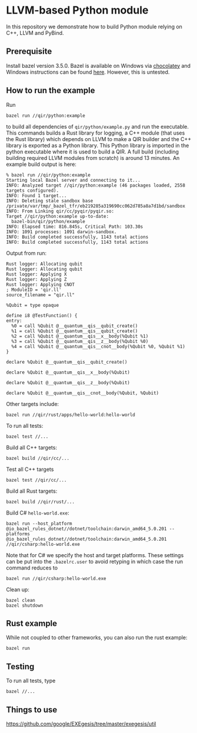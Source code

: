 # LLVM-based Python module

In this repository we demonstrate how to build Python module relying on C++, LLVM and PyBind.

## Prerequisite

Install bazel version 3.5.0. Bazel is available on Windows via [chocolatey](https://community.chocolatey.org/packages/bazel) and Windows instructions can be found [here](https://docs.bazel.build/versions/main/install-windows.html). However, this is untested.

## How to run the example

Run

```
bazel run //qir/python:example
```

to build all dependencies of `qir/python/example.py` and run the executable. This commands builds a Rust library for logging, a C++ module (that uses the Rust library) which depends on LLVM to make a QIR builder and the C++ library is exported as a Python library. This Python library is imported in the python executable where it is used to build a QIR. A full build (including building required LLVM modules from scratch) is around 13 minutes. An example build output is here:

```
% bazel run //qir/python:example
Starting local Bazel server and connecting to it...
INFO: Analyzed target //qir/python:example (46 packages loaded, 2558 targets configured).
INFO: Found 1 target...
INFO: Deleting stale sandbox base /private/var/tmp/_bazel_tfr/eb219285a319690cc062d785a8a7d1bd/sandbox
INFO: From Linking qir/cc/pyqir/pyqir.so:
Target //qir/python:example up-to-date:
  bazel-bin/qir/python/example
INFO: Elapsed time: 816.845s, Critical Path: 103.30s
INFO: 1091 processes: 1091 darwin-sandbox.
INFO: Build completed successfully, 1143 total actions
INFO: Build completed successfully, 1143 total actions
```

Output from run:

```
Rust logger: Allocating qubit
Rust logger: Allocating qubit
Rust logger: Applying X
Rust logger: Applying Z
Rust logger: Applying CNOT
; ModuleID = 'qir.ll'
source_filename = "qir.ll"

%Qubit = type opaque

define i8 @TestFunction() {
entry:
  %0 = call %Qubit @__quantum__qis__qubit_create()
  %1 = call %Qubit @__quantum__qis__qubit_create()
  %2 = call %Qubit @__quantum__qis__x__body(%Qubit %1)
  %3 = call %Qubit @__quantum__qis__z__body(%Qubit %0)
  %4 = call %Qubit @__quantum__qis__cnot__body(%Qubit %0, %Qubit %1)
}

declare %Qubit @__quantum__qis__qubit_create()

declare %Qubit @__quantum__qis__x__body(%Qubit)

declare %Qubit @__quantum__qis__z__body(%Qubit)

declare %Qubit @__quantum__qis__cnot__body(%Qubit, %Qubit)

```

Other targets include:

```
bazel run //qir/rust/apps/hello-world:hello-world
```

To run all tests:

```
bazel test //...
```

Build all C++ targets:

```
bazel build //qir/cc/...
```

Test all C++ targets

```
bazel test //qir/cc/...
```

Build all Rust targets:

```
bazel build //qir/rust/...
```

Build C# `hello-world.exe`:

```
bazel run --host_platform @io_bazel_rules_dotnet//dotnet/toolchain:darwin_amd64_5.0.201 --platforms @io_bazel_rules_dotnet//dotnet/toolchain:darwin_amd64_5.0.201 //qir/csharp:hello-world.exe
```

Note that for C# we specify the host and target platforms. These settings can be put into the `.bazelrc.user` to avoid retyping in which case the run command reduces to

```
bazel run //qir/csharp:hello-world.exe
```

Clean up:

```
bazel clean
bazel shutdown
```

## Rust example

While not coupled to other frameworks, you can also run the rust example:

```
bazel run
```

## Testing

To run all tests, type

```
bazel //...
```

## Things to use

https://github.com/google/EXEgesis/tree/master/exegesis/util
